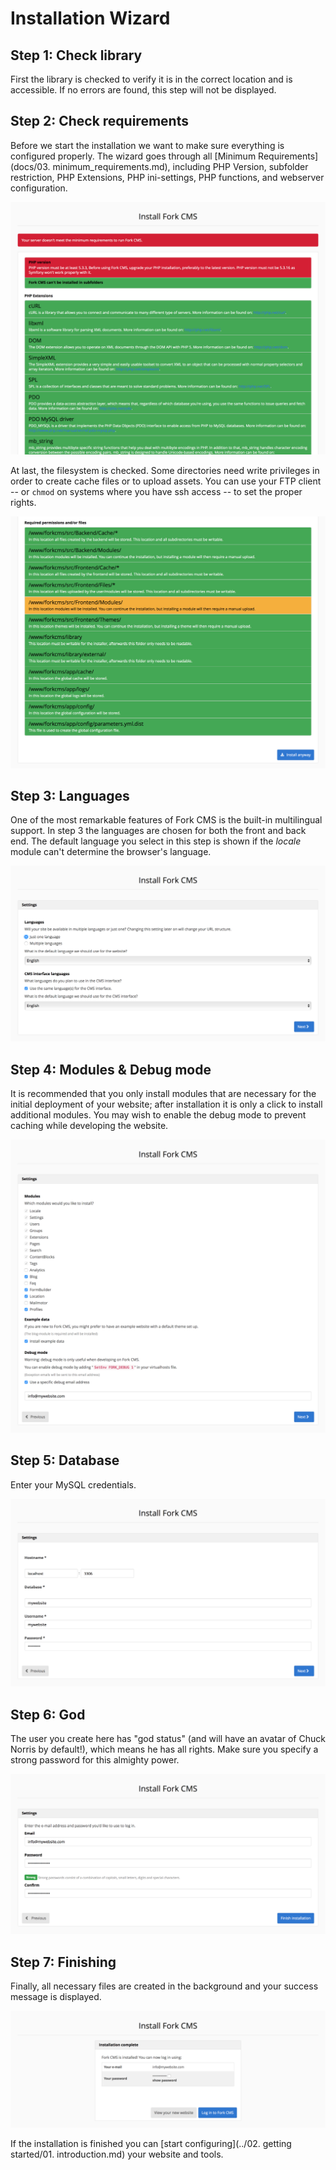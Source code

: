 # Installation Wizard

## Step 1: Check library

First the library is checked to verify it is in the correct location and is accessible. If no errors are found, this step will not be displayed.


## Step 2: Check requirements

Before we start the installation we want to make sure everything is configured properly. The wizard goes through all [Minimum Requirements](docs/03. minimum_requirements.md), including PHP Version, subfolder restriction, PHP Extensions, PHP ini-settings, PHP functions, and webserver configuration.

![Installation step 2](./assets/installation_step2.png)

At last, the filesystem is checked. Some directories need write privileges in order to create cache files or to upload assets. You can use your FTP client -- or `chmod` on systems where you have ssh access -- to set the proper rights.

![Installation step 2 - Filesystem check](./assets/installation_step2_filesystem.png)


## Step 3: Languages

One of the most remarkable features of Fork CMS is the built-in multilingual support. In step 3 the languages are chosen for both the front and back end. The default language you select in this step is shown if the *locale* module can't determine the browser's language.

![Installation step 3](./assets/installation_step3.png)


## Step 4: Modules & Debug mode

It is recommended that you only install modules that are necessary for the initial deployment of your website; after installation it is only a click to install additional modules. You may wish to enable the debug mode to prevent caching while developing the website.

![Installation step 4](./assets/installation_step4.png)


## Step 5: Database

Enter your MySQL credentials.

![Installation step 5](./assets/installation_step5.png)


## Step 6: God

The user you create here has "god status" (and will have an avatar of Chuck Norris by default!), which means he has all rights. Make sure you specify a strong password for this almighty power.

![Installation step 6](./assets/installation_step6.png)


## Step 7: Finishing

Finally, all necessary files are created in the background and your success message is displayed.

![Installation step 7](./assets/installation_step7.png)

If the installation is finished you can [start configuring](../02. getting started/01. introduction.md) your website and tools.
